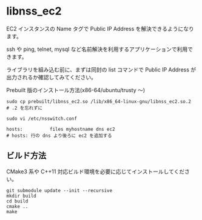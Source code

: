libnss_ec2
==========

EC2 インスタンスの Name タグで Public IP Address を解決できるようになります。

ssh や ping, telnet, mysql など名前解決を利用するアプリケーションで利用できます。

ライブラリを組み込む前に、まずは同封の list コマンドで Public IP Address が出力されるか確認してみてください。

Prebuilt 版のインストール方法(x86-64/ubuntu/trusty ～)
```
sudo cp prebuilt/libnss_ec2.so /lib/x86_64-linux-gnu/libnss_ec2.so.2  # .2 を忘れずに

sudo vi /etc/nsswitch.conf

hosts:          files myhostname dns ec2
# hosts: 行の dns より後ろに ec2 を追加する

```


ビルド方法
----------

CMake3 系や C++11 対応ビルド環境を必要に応じてインストールしてください。

```
git submodule update --init --recursive
mkdir build
cd build
cmake ..
make
```

